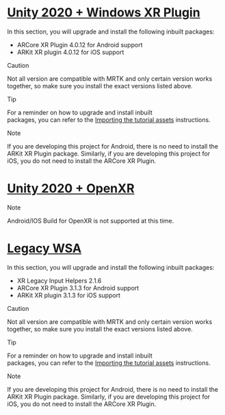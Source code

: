 # [Unity 2020 + Windows XR Plugin](#tab/winxr)

In this section, you will upgrade and install the following inbuilt packages:

* ARCore XR Plugin 4.0.12 for Android support
* ARKit XR plugin 4.0.12 for iOS support

> [!CAUTION]
> Not all version are compatible with MRTK and only certain version works together, so make sure you install the exact versions listed above.

>[!TIP]
> For a reminder on how to upgrade and install inbuilt packages, you can refer to the [Importing the tutorial assets](../mr-learning-asa-02.md#installing-inbuilt-unity-packages-and-importing-the-tutorial-assets) instructions.

> [!NOTE]
> If you are developing this project for Android, there is no need to install the ARKit XR Plugin package. Similarly, if you are developing this project for iOS, you do not need to install the ARCore XR Plugin.

# [Unity 2020 + OpenXR](#tab/openxr)

> [!NOTE]
> Android/IOS Build for OpenXR is not supported at this time.

# [Legacy WSA](#tab/wsa)

In this section, you will upgrade and install the following inbuilt packages:

* XR Legacy Input Helpers 2.1.6
* ARCore XR Plugin 3.1.3 for Android support
* ARKit XR plugin 3.1.3 for iOS support

> [!CAUTION]
> Not all version are compatible with MRTK and only certain version works together, so make sure you install the exact versions listed above.

>[!TIP]
> For a reminder on how to upgrade and install inbuilt packages, you can refer to the [Importing the tutorial assets](../mr-learning-asa-02.md#installing-inbuilt-unity-packages-and-importing-the-tutorial-assets) instructions.

> [!NOTE]
> If you are developing this project for Android, there is no need to install the ARKit XR Plugin package. Similarly, if you are developing this project for iOS, you do not need to install the ARCore XR Plugin.
